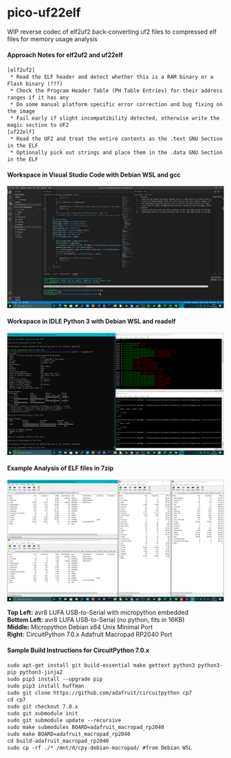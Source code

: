 # pico-uf22elf
WIP reverse codec of elf2uf2 back-converting uf2 files to compressed elf files for memory usage analysis

#### Approach Notes for elf2uf2 and uf22elf

```
[elf2uf2]
 * Read the ELF header and detect whether this is a RAM binary or a Flash binary (???)
 * Check the Program Header Table (PH Table Entries) for their address ranges if it has any
 * Do some manual platform specific error correction and bug fixing on the image
 * Fail early if slight incompatibility detected, otherwise write the magic section to UF2
[uf22elf]
 * Read the UF2 and treat the entire contents as the .text GNU Section in the ELF
 * Optionally pick out strings and place them in the .data GNU Section in the ELF
```

#### Workspace in Visual Studio Code with Debian WSL and gcc

![workspace](https://github.com/TheMindVirus/pico-uf22elf/blob/main/workspace.png)

#### Workspace in IDLE Python 3 with Debian WSL and readelf

![workspace4](https://github.com/TheMindVirus/pico-uf22elf/blob/main/workspace4.png)

#### Example Analysis of ELF files in 7zip

![stat](https://github.com/TheMindVirus/pico-uf22elf/blob/main/stat.png)

**Top Left:** avr8 LUFA USB-to-Serial with micropython embedded \
**Bottom Left:** avr8 LUFA USB-to-Serial (no python, fits in 16KB) \
**Middle:** Micropython Debian x64 Unix Minimal Port \
**Right:** CircuitPython 7.0.x Adafruit Macropad RP2040 Port

#### Sample Build Instructions for CircuitPython 7.0.x
```
sudo apt-get install git build-essential make gettext python3 python3-pip python3-jinja2
sudo pip3 install --upgrade pip
sudo pip3 install huffman
sudo git clone https://github.com/adafruit/circuitpython cp7
cd cp7
sudo git checkout 7.0.x
sudo git submodule init
sudo git submodule update --recursive
sudo make submodules BOARD=adafruit_macropad_rp2040
sudo make BOARD=adafruit_macropad_rp2040
cd build-adafruit_macropad_rp2040
sudo cp -rf ./* /mnt/d/cpy-debian-macropad/ #from Debian WSL
```
